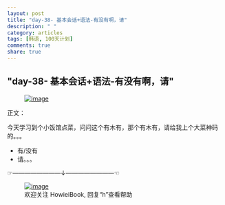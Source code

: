 ```yaml
---
layout: post
title: "day-38- 基本会话+语法-有没有啊，请"
description: " "
category: articles
tags: [韩语, 100天计划]
comments: true
share: true
---
```


"day-38- 基本会话+语法-有没有啊，请"
---
<figure >
    <a href="../../images/2014/09/19/IMG_20140919_220758.jpg"><img src="../../images/2014/09/19/IMG_20140919_220758.jpg" alt="image"></a>
<figcaption>  </figcaption>
</figure>
正文：

今天学习到个小饭馆点菜，问问这个有木有，那个有木有，请给我上个大菜神码的。。。

* 有/没有
* 请。。。

☞————————↓————————☜
<figure >
    <a href="../../images/HowieiBook2D.jpg"><img src="../../images/HowieiBook2D.jpg" alt="image"></a>
    <figcaption> 欢迎关注 HowieiBook, 回复“h”查看帮助</figcaption>
</figure>
